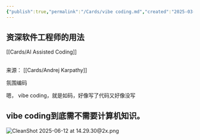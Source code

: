 ```yaml
---
{"publish":true,"permalink":"/Cards/vibe coding.md","created":"2025-03-16","modified":"2025-06-12","cssclasses":""}
---
```



## 资深软件工程师的用法

[[Cards/AI Assisted Coding]]

##

来源： [[Cards/Andrej Karpathy]]

氛围编码

嗯， vibe coding，就是如码，好像写了代码又好像没写

## vibe coding到底需不需要计算机知识。

![CleanShot 2025-06-12 at 14.29.30@2x.png](https://pub-pic.oldwinter.top/2025/06/f179230e810d7c31641670d11104edb2.png)
